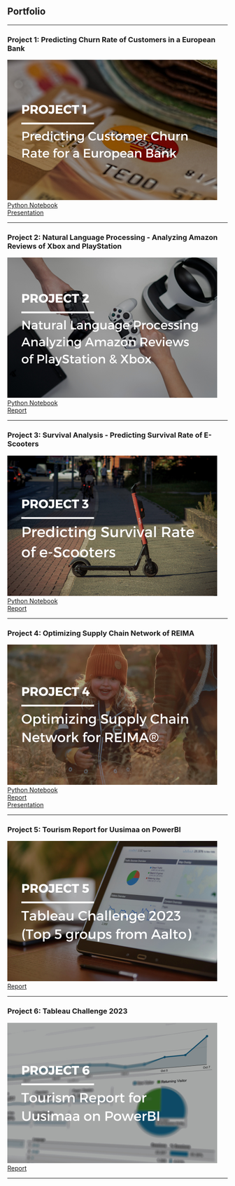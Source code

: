 ## Portfolio

---

### Project 1: Predicting Churn Rate of Customers in a European Bank

<img src="images/1.png?raw=true"/> <br>
[Python Notebook](https://nbviewer.org/urls/pattrickkk.github.io/python/Project1.ipynb) <br>
[Presentation](/pdf/Project1_Presentation.pdf) <br>

---
### Project 2: Natural Language Processing - Analyzing Amazon Reviews of Xbox and PlayStation

<img src="images/2.png?raw=true"/><br>
[Python Notebook](https://nbviewer.org/urls/pattrickkk.github.io/python/Project2.ipynb) <br>
[Report](/pdf/Project2_Report.pdf) <br>

---
### Project 3: Survival Analysis - Predicting Survival Rate of E-Scooters

<img src="images/3.png?raw=true"/> <br>
[Python Notebook](https://nbviewer.org/urls/pattrickkk.github.io/python/Project3.ipynb) <br>
[Report](/pdf/Project3_Report.pdf) <br>

---
### Project 4: Optimizing Supply Chain Network of REIMA

<img src="images/4.png?raw=true"/> <br>
[Python Notebook](https://nbviewer.org/urls/pattrickkk.github.io/python/Project4.ipynb) <br>
[Report](/pdf/Project4_Report.pdf) <br>
[Presentation](/pdf/Project4_Presentation.pdf) <br>

---
### Project 5: Tourism Report for Uusimaa on PowerBI

<img src="images/5.png?raw=true"/><br>
[Report](/pdf/Project5_Presentation.pdf) <br>

---
### Project 6: Tableau Challenge 2023

<img src="images/6.png?raw=true"/><br>
[Report](/pdf/Project6_Presentation.pdf) <br>

---

